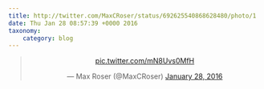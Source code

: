 ```yaml
---
title: http://twitter.com/MaxCRoser/status/692625540868628480/photo/1
date: Thu Jan 28 08:57:39 +0000 2016
taxonomy:
    category: blog
---
```

<blockquote class="twitter-tweet" align="center" width="350"><p lang="und" dir="ltr"><a href="http://twitter.com/MaxCRoser/status/692625540868628480/photo/1">pic.twitter.com/mN8Uvs0MfH</a></p>&mdash; Max Roser (@MaxCRoser) <a href="https://twitter.com/MaxCRoser/status/692625540868628480">January 28, 2016</a></blockquote>
